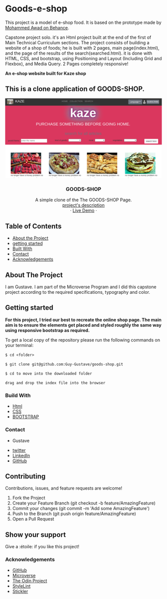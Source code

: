 # Goods-e-shop
This project is a model of e-shop food. It is based on the prototype made by [Mohammed Awad on Behance](https://www.behance.net/M_Awad).

Capstone project solo. it's an Html project built at the end of the first of  Main Technical Curriculum sections. The project consists of building a website of a shop of foods; he is built with 2 pages, main page(index.html), and the page of the results of the search(searched.html). it is done with HTML, CSS, and bootstrap, using Positioning and Layout (Including Grid and Flexbox), and Media Query. 2 Pages completely responsive!

**An e-shop website built for Kaze shop**



## This is a clone application of GOODS-SHOP.

<img src="ressources/capt2.png" width="700px"> 
<br />
<p align="center">
   <h3 align="center">GOODS-SHOP</h3>

  <p align="center">
    A simple clone of the The GOODS-SHOP Page.
    <br /> 
    <a href="https://www.loom.com/share/1cfdb4d252f748bea4ea80cfd2e9bf49"> project's description</a>   
    <br />
    ·
     <a href="https://raw.githack.com/Guy-Gustave/goods-shop/feature-branch/index.html"> Live Demo</a>
    ·    
  </p>
</p>

<!-- TABLE OF CONTENTS -->
## Table of Contents

* [About the Project](#about-the-project)
* [getting started](#getting_started)
* [Built With](#built-with)
* [Contact](#contact)
* [Acknowledgements](#acknowledgements)



<!-- ABOUT THE PROJECT -->
## About The Project

  I am  Gustave. I am part of the Microverse Program and I did this capstone project according to the required specifications, typography and color. 

## Getting started
**For this project, I tried our best to recreate the online shop page. The main aim is to ensure the elements get placed and styled roughly the same way using responsive bootstrap as required.**

To get a local copy of the repository please run the following commands on your terminal:
```
$ cd <folder>
```
```
$ git clone git@github.com:Guy-Gustave/goods-shop.git
```
```
$ cd to move into the downloaded folder
```
```
drag and drop the index file into the browser
```
  


### Build With

* [Html]()
* [CSS]()
* [BOOTSTRAP]()


### Contact
* Gustave 
- [twitter](https://twitter.com/GuyNigaba)  
- [LinkedIn](https://www.linkedin.com/in/guy-gustave-nigaba-7988ba181/) 
- [GitHub](https://github.com/Guy-Gustave/)

## Contributing
Contributions, issues, and feature requests are welcome!

   1. Fork the Project
   2. Create your Feature Branch (git checkout -b feature/AmazingFeature)
   3. Commit your changes (git commit -m 'Add some AmazingFeature')
   4. Push to the Branch (git push origin feature/AmazingFeature)
   5. Open a Pull Request

## Show your support
Give a :étoile:️ if you like this project!

### Acknowledgements

* [GitHub](https://github.com)
* [Microverse](https://www.microverse.org/)
* [The Odin Project](https://www.theodinproject.com/courses/html5-and-css3/lessons/)
* [StyleLint]()
* [Stickler]()
